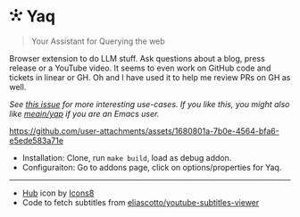# ![icon](./assets/icon48.png) Yaq

> Your Assistant for Querying the web

Browser extension to do LLM stuff. Ask questions about a blog, press
release or a YouTube video. It seems to even work on GitHub code and
tickets in linear or GH. Oh and I have used it to help me review PRs
on GH as well.

*See [this issue](https://github.com/meain/yeeha/issues/5) for more
interesting use-cases. If you like this, you might also like
[meain/yap](https://github.com/meain/yap) if you are an Emacs user.*

https://github.com/user-attachments/assets/1680801a-7b0e-4564-bfa6-e5ede583a71e

- Installation: Clone, run `make build`, load as debug addon.
- Configuraiton: Go to addons page, click on options/properties for Yaq.

---

- <a target="_blank" href="https://icons8.com/icon/GC1ZuXqlf4wE/hub">Hub</a> icon by <a target="_blank" href="https://icons8.com">Icons8</a>
- Code to fetch subtitles from [eliascotto/youtube-subtitles-viewer](https://github.com/eliascotto/youtube-subtitles-viewer/)

